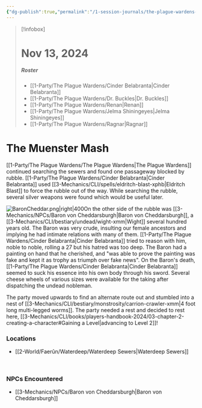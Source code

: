 ```yaml
---
{"dg-publish":true,"permalink":"/1-session-journals/the-plague-wardens-journal/session-03/","created":"2025-02-22T22:47:13.566-05:00","updated":"2025-03-13T19:52:20.867-04:00"}
---
```


>[!infobox]
># Nov 13, 2024
>##### Roster
>- [[1-Party/The Plague Wardens/Cinder Belabranta\|Cinder Belabranta]]
>- [[1-Party/The Plague Wardens/Dr. Buckles\|Dr. Buckles]]
>- [[1-Party/The Plague Wardens/Renan\|Renan]]
>- [[1-Party/The Plague Wardens/Jelma Shiningeyes\|Jelma Shiningeyes]]
>- [[1-Party/The Plague Wardens/Ragnar\|Ragnar]]
# The Muenster Mash



[[1-Party/The Plague Wardens/The Plague Wardens\|The Plague Wardens]] continued searching the sewers and found one passageway blocked by rubble. [[1-Party/The Plague Wardens/Cinder Belabranta\|Cinder Belabranta]] used [[3-Mechanics/CLI/spells/eldritch-blast-xphb\|Eldritch Blast]] to force the rubble out of the way. While searching the rubble, several silver weapons were found which would be useful later.

![BaronCheddar.png|right|400](/img/user/z_Assets/BaronCheddar.png)On the other side of the rubble was [[3-Mechanics/NPCs/Baron von Cheddarsburgh\|Baron von Cheddarsburgh]], a [[3-Mechanics/CLI/bestiary/undead/wight-xmm\|Wight]] several hundred years old. The Baron was very crude, insulting our female ancestors and implying he had intimate relations with many of them. [[1-Party/The Plague Wardens/Cinder Belabranta\|Cinder Belabranta]] tried to reason with him, noble to noble, rolling a 27 but his hatred was too deep. The Baron had a painting on hand that he cherished, and "was able to prove the painting was fake and kept it as trophy as triumph over fake news". On the Baron's death, [[1-Party/The Plague Wardens/Cinder Belabranta\|Cinder Belabranta]] seemed to suck his essence into his own body through his sword. Several cheese wheels of various sizes were available for the taking after dispatching the undead nobleman.

The party moved upwards to find an alternate route out and stumbled into a nest of [[3-Mechanics/CLI/bestiary/monstrosity/carrion-crawler-xmm\|4 foot long multi-legged worms]]. The party needed a rest and decided to rest here, [[3-Mechanics/CLI/books/players-handbook-2024/03-chapter-2-creating-a-character#Gaining a Level\|advancing to Level 2]]!
<br>

### Locations

- [[2-World/Faerûn/Waterdeep/Waterdeep Sewers\|Waterdeep Sewers]]
<br>

### NPCs Encountered

- [[3-Mechanics/NPCs/Baron von Cheddarsburgh\|Baron von Cheddarsburgh]]

